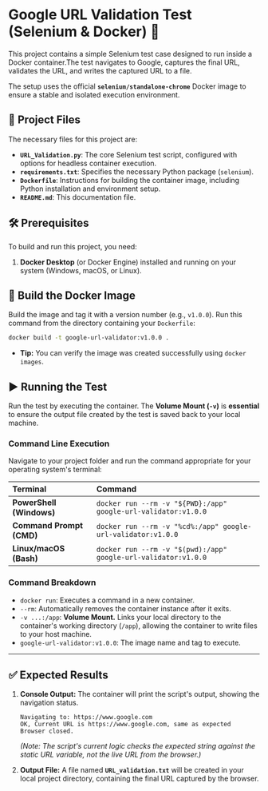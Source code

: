 # Google URL Validation Test (Selenium & Docker) 🐳

This project contains a simple Selenium test case designed to run inside a Docker container.The test navigates to Google, captures the final URL, validates the URL, and writes the captured URL to a file.

The setup uses the official **`selenium/standalone-chrome`** Docker image to ensure a stable and isolated execution environment.

## 📁 Project Files

The necessary files for this project are:

  * **`URL_Validation.py`**: The core Selenium test script, configured with options for headless container execution.
  * **`requirements.txt`**: Specifies the necessary Python package (`selenium`).
  * **`Dockerfile`**: Instructions for building the container image, including Python installation and environment setup.
  * **`README.md`**: This documentation file.

## 🛠️ Prerequisites

To build and run this project, you need:

1.  **Docker Desktop** (or Docker Engine) installed and running on your system (Windows, macOS, or Linux).

## 🚀 Build the Docker Image

Build the image and tag it with a version number (e.g., `v1.0.0`). Run this command from the directory containing your `Dockerfile`:

```bash
docker build -t google-url-validator:v1.0.0 .
```

  * **Tip:** You can verify the image was created successfully using `docker images`.

## ▶️ Running the Test

Run the test by executing the container. The **Volume Mount (`-v`)** is **essential** to ensure the output file created by the test is saved back to your local machine.

### Command Line Execution

Navigate to your project folder and run the command appropriate for your operating system's terminal:

| Terminal | Command |
| :--- | :--- |
| **PowerShell (Windows)** | `docker run --rm -v "${PWD}:/app" google-url-validator:v1.0.0` |
| **Command Prompt (CMD)** | `docker run --rm -v "%cd%:/app" google-url-validator:v1.0.0` |
| **Linux/macOS (Bash)** | `docker run --rm -v "$(pwd):/app" google-url-validator:v1.0.0` |

### Command Breakdown

  * `docker run`: Executes a command in a new container.
  * `--rm`: Automatically removes the container instance after it exits.
  * `-v ...:/app`: **Volume Mount.** Links your local directory to the container's working directory (`/app`), allowing the container to write files to your host machine.
  * `google-url-validator:v1.0.0`: The image name and tag to execute.

-----

## ✅ Expected Results

1.  **Console Output:** The container will print the script's output, showing the navigation status.

    ```
    Navigating to: https://www.google.com
    OK, Current URL is https://www.google.com, same as expected
    Browser closed.
    ```

    *(Note: The script's current logic checks the expected string against the static URL variable, not the live URL from the browser.)*

2.  **Output File:**
    A file named **`URL_validation.txt`** will be created in your local project directory, containing the final URL captured by the browser.

